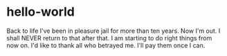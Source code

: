 # hello-world
Back to life
I've been in pleasure jail for more than ten years. Now I'm out. I shall NEVER return to that after that. I am starting to do right things from now on.
I'd like to thank all who betrayed me. I'll pay them once I can.
